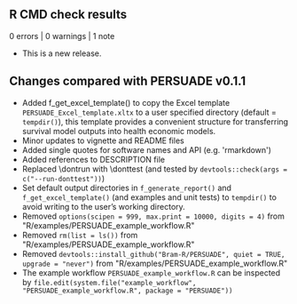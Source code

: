 ## R CMD check results

0 errors | 0 warnings | 1 note

- This is a new release.

## Changes compared with PERSUADE v0.1.1

- Added f_get_excel_template() to copy the Excel template `PERSUADE_Excel_template.xltx` to a user specified directory (default = `tempdir()`), this template provides a convenient structure for transferring survival model outputs into health economic models.
- Minor updates to vignette and README files
- Added single quotes for software names and API (e.g. 'rmarkdown')
- Added references to DESCRIPTION file
- Replaced \dontrun with \donttest (and tested by `devtools::check(args = c("--run-donttest"))`)
- Set default output directories in `f_generate_report()` and `f_get_excel_template()` (and examples and unit tests) to `tempdir()` to avoid writing to the user’s working directory.
- Removed `options(scipen = 999, max.print = 10000, digits = 4)` from "R/examples/PERSUADE_example_workflow.R"
- Removed `rm(list = ls())` from "R/examples/PERSUADE_example_workflow.R"
- Removed `devtools::install_github("Bram-R/PERSUADE", quiet = TRUE, upgrade = "never")` from "R/examples/PERSUADE_example_workflow.R"
- The example workflow `PERSUADE_example_workflow.R` can be inspected by `file.edit(system.file("example_workflow", "PERSUADE_example_workflow.R", package = "PERSUADE"))`



